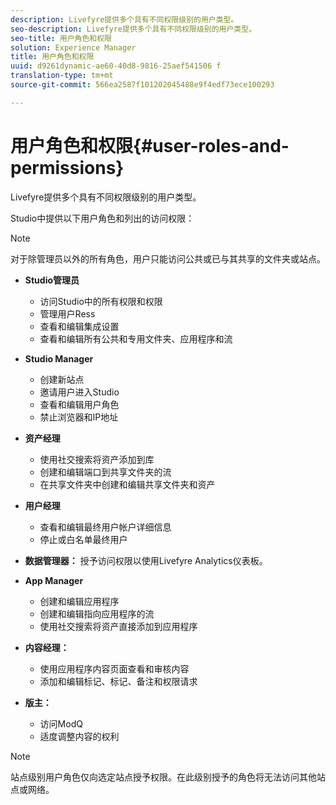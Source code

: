 ```yaml
---
description: Livefyre提供多个具有不同权限级别的用户类型。
seo-description: Livefyre提供多个具有不同权限级别的用户类型。
seo-title: 用户角色和权限
solution: Experience Manager
title: 用户角色和权限
uuid: d9261dynamic-ae60-40d8-9816-25aef541506 f
translation-type: tm+mt
source-git-commit: 566ea2587f101202045488e9f4edf73ece100293

---
```



# 用户角色和权限{#user-roles-and-permissions}

Livefyre提供多个具有不同权限级别的用户类型。

Studio中提供以下用户角色和列出的访问权限：

>[!NOTE]
>
>对于除管理员以外的所有角色，用户只能访问公共或已与其共享的文件夹或站点。

* **Studio管理员**
   * 访问Studio中的所有权限和权限
   * 管理用户Ress
   * 查看和编辑集成设置
   * 查看和编辑所有公共和专用文件夹、应用程序和流

* **Studio Manager**
   * 创建新站点
   * 邀请用户进入Studio
   * 查看和编辑用户角色
   * 禁止浏览器和IP地址

* **资产经理**
   * 使用社交搜索将资产添加到库
   * 创建和编辑端口到共享文件夹的流
   * 在共享文件夹中创建和编辑共享文件夹和资产

* **用户经理**
   * 查看和编辑最终用户帐户详细信息
   * 停止或白名单最终用户

* **数据管理器：** 授予访问权限以使用Livefyre Analytics仪表板。
* **App Manager**
   * 创建和编辑应用程序
   * 创建和编辑指向应用程序的流
   * 使用社交搜索将资产直接添加到应用程序

* **内容经理：**
   * 使用应用程序内容页面查看和审核内容
   * 添加和编辑标记、标记、备注和权限请求

* **版主：**
   * 访问ModQ
   * 适度调整内容的权利

>[!NOTE]
>
>站点级别用户角色仅向选定站点授予权限。在此级别授予的角色将无法访问其他站点或网络。
